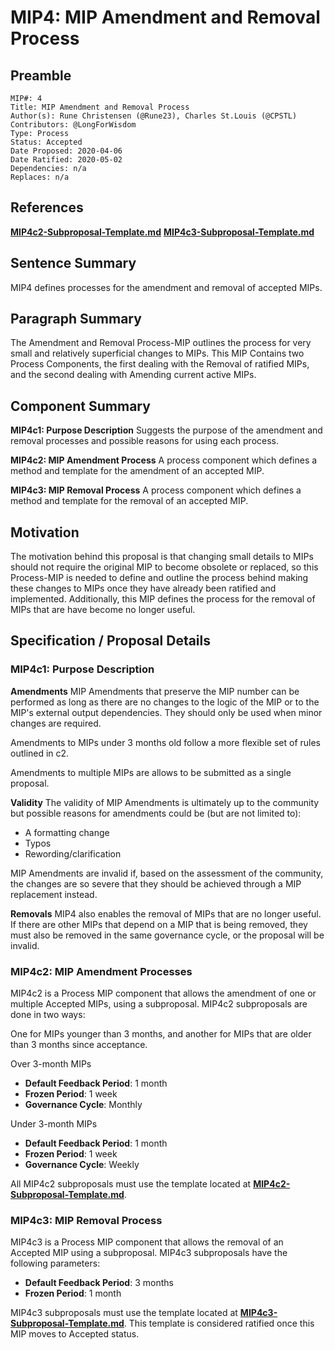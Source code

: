 # MIP4: MIP Amendment and Removal Process

## Preamble

```
MIP#: 4
Title: MIP Amendment and Removal Process
Author(s): Rune Christensen (@Rune23), Charles St.Louis (@CPSTL)
Contributors: @LongForWisdom
Type: Process
Status: Accepted
Date Proposed: 2020-04-06
Date Ratified: 2020-05-02
Dependencies: n/a
Replaces: n/a
  ```

## References

**[MIP4c2-Subproposal-Template.md](MIP4c2-Subproposal-Template.md)**
**[MIP4c3-Subproposal-Template.md](MIP4c3-Subproposal-Template.md)**

## Sentence Summary

MIP4 defines processes for the amendment and removal of accepted MIPs.

## Paragraph Summary

The Amendment and Removal Process-MIP outlines the process for very small and relatively superficial changes to MIPs. This MIP Contains two Process Components, the first dealing with the Removal of ratified MIPs, and the second dealing with Amending current active MIPs.

## Component Summary

**MIP4c1: Purpose Description**
Suggests the purpose of the amendment and removal processes and possible reasons for using each process.

**MIP4c2: MIP Amendment Process**
A process component which defines a method and template for the amendment of an accepted MIP.

**MIP4c3: MIP Removal Process**
A process component which defines a method and template for the removal of an accepted MIP.

## Motivation

The motivation behind this proposal is that changing small details to MIPs should not require the original MIP to become obsolete or replaced, so this Process-MIP is needed to define and outline the process behind making these changes to MIPs once they have already been ratified and implemented. Additionally, this MIP defines the process for the removal of MIPs that are have become no longer useful.

## Specification / Proposal Details

### MIP4c1: Purpose Description

**Amendments**
MIP Amendments that preserve the MIP number can be performed as long as there are no changes to the logic of the MIP or to the MIP's external output dependencies. They should only be used when minor changes are required.

Amendments to MIPs under 3 months old follow a more flexible set of rules outlined in c2.

Amendments to multiple MIPs are allows to be submitted as a single proposal.

**Validity**
The validity of MIP Amendments is ultimately up to the community but possible reasons for amendments could be (but are not limited to):

- A formatting change
- Typos
- Rewording/clarification

MIP Amendments are invalid if, based on the assessment of the community, the changes are so severe that they should be achieved through a MIP replacement instead.

**Removals**
MIP4 also enables the removal of MIPs that are no longer useful. If there are other MIPs that depend on a MIP that is being removed, they must also be removed in the same governance cycle, or the proposal will be invalid.

### MIP4c2: MIP Amendment Processes

MIP4c2 is a Process MIP component that allows the amendment of one or multiple Accepted MIPs, using a subproposal. MIP4c2 subproposals are done in two ways:

One for MIPs younger than 3 months, and another for MIPs that are older than 3 months since acceptance.

Over 3-month MIPs

- **Default Feedback Period**: 1 month
- **Frozen Period**: 1 week
- **Governance Cycle**: Monthly

Under 3-month MIPs

- **Default Feedback Period**: 1 month
- **Frozen Period**: 1 week
- **Governance Cycle**: Weekly

All MIP4c2 subproposals must use the template located at  **[MIP4c2-Subproposal-Template.md](MIP4c2-Subproposal-Template.md)**.

### MIP4c3: MIP Removal Process

MIP4c3 is a Process MIP component that allows the removal of an Accepted MIP using a subproposal. MIP4c3 subproposals have the following parameters:
- **Default Feedback Period**: 3 months
- **Frozen Period**: 1 month

MIP4c3 subproposals must use the template located at  **[MIP4c3-Subproposal-Template.md](MIP4c3-Subproposal-Template.md)**. This template is considered ratified once this MIP moves to Accepted status.
